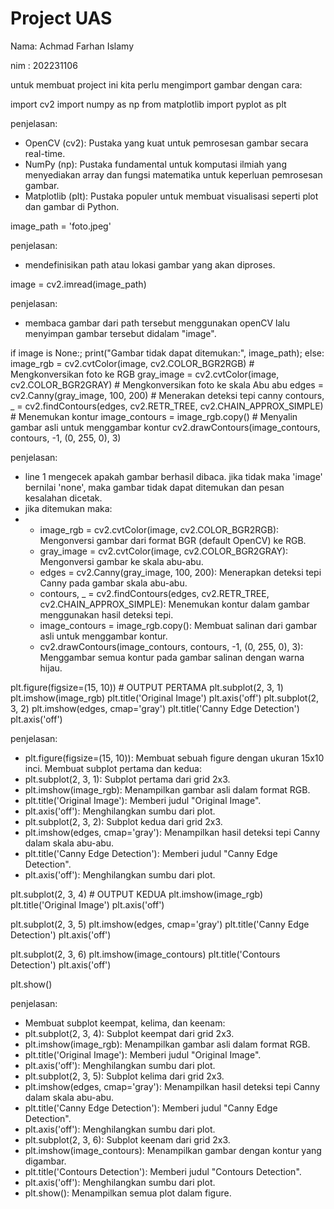 # Project UAS

Nama: Achmad Farhan Islamy 

nim : 202231106

untuk membuat project ini kita perlu mengimport gambar dengan cara:

import cv2
import numpy as np
from matplotlib import pyplot as plt

penjelasan:
- OpenCV (cv2): Pustaka yang kuat untuk pemrosesan gambar secara real-time.
- NumPy (np): Pustaka fundamental untuk komputasi ilmiah yang menyediakan array dan fungsi matematika untuk keperluan pemrosesan gambar.
- Matplotlib (plt): Pustaka populer untuk membuat visualisasi seperti plot dan gambar di Python.

image_path = 'foto.jpeg'

penjelasan:
- mendefinisikan path atau lokasi gambar yang akan diproses.

image = cv2.imread(image_path)

penjelasan:
- membaca gambar dari path tersebut menggunakan openCV lalu menyimpan gambar tersebut didalam "image".

if image is None:;
    print("Gambar tidak dapat ditemukan:", image_path);
else:
    image_rgb = cv2.cvtColor(image, cv2.COLOR_BGR2RGB) # Mengkonversikan foto ke RGB
    gray_image = cv2.cvtColor(image, cv2.COLOR_BGR2GRAY) # Mengkonversikan foto ke skala Abu abu
    edges = cv2.Canny(gray_image, 100, 200) # Menerakan deteksi tepi canny
    contours, _ = cv2.findContours(edges, cv2.RETR_TREE, cv2.CHAIN_APPROX_SIMPLE) # Menemukan kontur
    image_contours = image_rgb.copy() # Menyalin gambar asli untuk menggambar kontur
    cv2.drawContours(image_contours, contours, -1, (0, 255, 0), 3)

penjelasan:
- line 1 mengecek apakah gambar berhasil dibaca. jika tidak maka 'image' bernilai 'none', maka gambar tidak dapat ditemukan dan pesan kesalahan dicetak.
- jika ditemukan maka:
- - image_rgb = cv2.cvtColor(image, cv2.COLOR_BGR2RGB): Mengonversi gambar dari format BGR (default OpenCV) ke RGB.
  - gray_image = cv2.cvtColor(image, cv2.COLOR_BGR2GRAY): Mengonversi gambar ke skala abu-abu.
  - edges = cv2.Canny(gray_image, 100, 200): Menerapkan deteksi tepi Canny pada gambar skala abu-abu.
  - contours, _ = cv2.findContours(edges, cv2.RETR_TREE, cv2.CHAIN_APPROX_SIMPLE): Menemukan kontur dalam gambar menggunakan hasil deteksi tepi.
  - image_contours = image_rgb.copy(): Membuat salinan dari gambar asli untuk menggambar kontur.
  - cv2.drawContours(image_contours, contours, -1, (0, 255, 0), 3): Menggambar semua kontur pada gambar salinan dengan warna hijau.

plt.figure(figsize=(15, 10)) # OUTPUT PERTAMA
plt.subplot(2, 3, 1)
plt.imshow(image_rgb)
plt.title('Original Image')
plt.axis('off')
plt.subplot(2, 3, 2)
plt.imshow(edges, cmap='gray')
plt.title('Canny Edge Detection')
plt.axis('off')

penjelasan: 
- plt.figure(figsize=(15, 10)): Membuat sebuah figure dengan ukuran 15x10 inci.
Membuat subplot pertama dan kedua:
- plt.subplot(2, 3, 1): Subplot pertama dari grid 2x3.
- plt.imshow(image_rgb): Menampilkan gambar asli dalam format RGB.
- plt.title('Original Image'): Memberi judul "Original Image".
- plt.axis('off'): Menghilangkan sumbu dari plot.
- plt.subplot(2, 3, 2): Subplot kedua dari grid 2x3.
- plt.imshow(edges, cmap='gray'): Menampilkan hasil deteksi tepi Canny dalam skala abu-abu.
- plt.title('Canny Edge Detection'): Memberi judul "Canny Edge Detection".
- plt.axis('off'): Menghilangkan sumbu dari plot.


plt.subplot(2, 3, 4) # OUTPUT KEDUA
plt.imshow(image_rgb)
plt.title('Original Image')
plt.axis('off')

plt.subplot(2, 3, 5)
plt.imshow(edges, cmap='gray')
plt.title('Canny Edge Detection')
plt.axis('off')

plt.subplot(2, 3, 6)
plt.imshow(image_contours)
plt.title('Contours Detection')
plt.axis('off')

plt.show()


penjelasan:
- Membuat subplot keempat, kelima, dan keenam:
- plt.subplot(2, 3, 4): Subplot keempat dari grid 2x3.
- plt.imshow(image_rgb): Menampilkan gambar asli dalam format RGB.
- plt.title('Original Image'): Memberi judul "Original Image".
- plt.axis('off'): Menghilangkan sumbu dari plot.
- plt.subplot(2, 3, 5): Subplot kelima dari grid 2x3.
- plt.imshow(edges, cmap='gray'): Menampilkan hasil deteksi tepi Canny dalam skala abu-abu.
- plt.title('Canny Edge Detection'): Memberi judul "Canny Edge Detection".
- plt.axis('off'): Menghilangkan sumbu dari plot.
- plt.subplot(2, 3, 6): Subplot keenam dari grid 2x3.
- plt.imshow(image_contours): Menampilkan gambar dengan kontur yang digambar.
- plt.title('Contours Detection'): Memberi judul "Contours Detection".
- plt.axis('off'): Menghilangkan sumbu dari plot.
- plt.show(): Menampilkan semua plot dalam figure.

